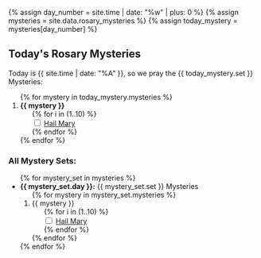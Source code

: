 {% assign day_number = site.time | date: "%w" | plus: 0 %}
{% assign mysteries = site.data.rosary_mysteries %}
{% assign today_mystery = mysteries[day_number] %}

<h2>Today's Rosary Mysteries</h2>
<p>Today is {{ site.time | date: "%A" }}, so we pray the {{ today_mystery.set }} Mysteries:</p>

<ol>
{% for mystery in today_mystery.mysteries %}
  <li>
    <strong>{{ mystery }}</strong>
    <ul style="list-style-type: none;">
      {% for i in (1..10) %}
        <li><input type="checkbox" id="hailmary-{{ forloop.parentloop.index }}-{{ forloop.index }}"/>
          <label for="hailmary-{{ forloop.parentloop.index }}-{{ forloop.index }}">
            <a href="/prayers/ave-maria/">Hail Mary</a>
          </label>
        </li>
      {% endfor %}
    </ul>
  </li>
{% endfor %}
</ol>

<h3>All Mystery Sets:</h3>
<ul>
{% for mystery_set in mysteries %}
  <li>
    <strong>{{ mystery_set.day }}:</strong> {{ mystery_set.set }} Mysteries
    <ol>
    {% for mystery in mystery_set.mysteries %}
      <li>
        {{ mystery }}
        <ul style="list-style-type: none;">
          {% for i in (1..10) %}
            <li><input type="checkbox" id="hailmary-all-{{ forloop.parentloop.parentloop.index }}-{{ forloop.parentloop.index }}-{{ forloop.index }}"/>
              <label for="hailmary-all-{{ forloop.parentloop.parentloop.index }}-{{ forloop.parentloop.index }}-{{ forloop.index }}">
                <a href="/prayers/ave-maria/">Hail Mary</a>
              </label>
            </li>
          {% endfor %}
        </ul>
      </li>
    {% endfor %}
    </ol>
  </li>
{% endfor %}
</ul>
